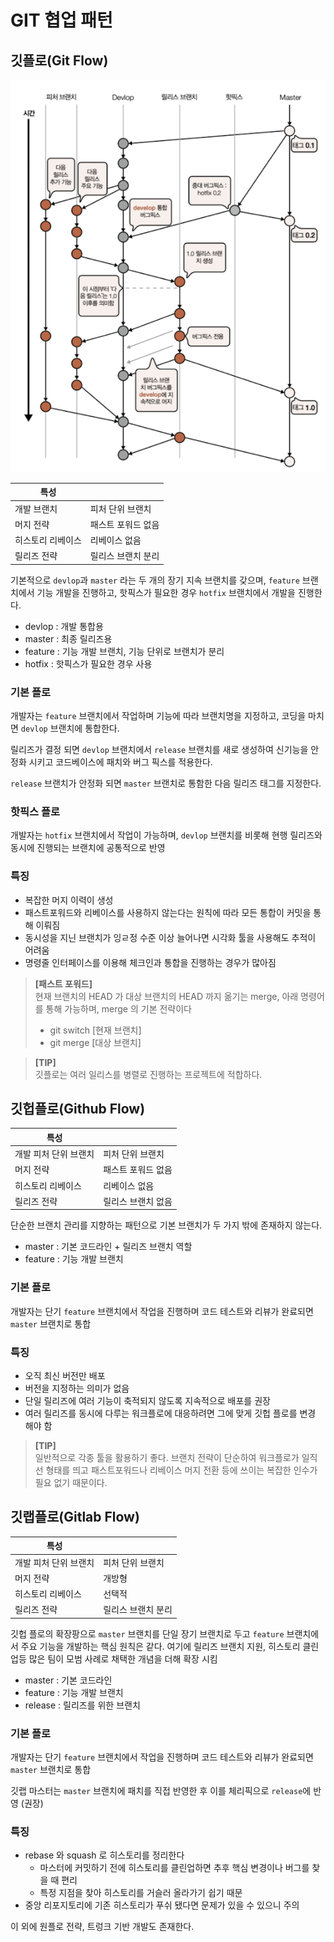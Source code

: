 # GIT 협업 패턴

## 깃플로(Git Flow)

![img.png](assets/gitflow.png)

| 특성        ||
|-----------|---|
| 개발 브랜치    |피처 단위 브랜치|
| 머지 전략     |패스트 포워드 없음|
| 히스토리 리베이스 |리베이스 없음|
| 릴리즈 전략    | 릴리스 브랜치 분리|

기본적으로 `devlop`과 `master` 라는 두 개의 장기 지속 브랜치를 갖으며, `feature` 브랜치에서 기능 개발을 진행하고, 핫픽스가 필요한 경우 `hotfix` 브랜치에서 개발을 진행한다.

- devlop : 개발 통합용
- master  : 최종 릴리즈용
- feature : 기능 개발 브랜치, 기능 단위로 브랜치가 분리
- hotfix  : 핫픽스가 필요한 경우 사용

### 기본 플로

개발자는 `feature` 브랜치에서 작업하며 기능에 따라 브랜치명을 지정하고, 코딩을 마치면 `devlop` 브랜치에 통합한다.

릴리즈가 결정 되면 `devlop` 브랜치에서 `release` 브랜치를 새로 생성하여 신기능을 안정화 시키고 코드베이스에 패치와 버그 픽스를 적용한다.

`release` 브랜치가 안정화 되면 `master` 브랜치로 통함한 다음 릴리즈 태그를 지정한다.

### 핫픽스 플로

개발자는 `hotfix` 브랜치에서 작업이 가능하며, `devlop` 브랜치를 비롯해 현행 릴리즈와 동시에 진행되는 브랜치에 공통적으로 반영

### 특징

- 복잡한 머지 이력이 생성
- 패스트포워드와 리베이스를 사용하지 않는다는 원칙에 따라 모든 통합이 커밋을 통해 이뤄짐
- 동시성을 지닌 브랜치가 잉ㄹ정 수준 이상 늘어나면 시각화 툴을 사용해도 추적이 어려움
- 명령줄 인터페이스를 이용해 체크인과 통합을 진행하는 경우가 많아짐

> **[패스트 포워드]** <br/>  현재 브랜치의 HEAD 가 대상 브랜치의 HEAD 까지 옮기는 merge, 아래 명령어를 통해 가능하며, merge 의 기본 전략이다
> - git switch [현재 브랜치]
> - git merge [대상 브랜치]

> **[TIP]** <br/> 깃플로는 여러 일리스를 병렬로 진행하는 프로젝트에 적합하다.

## 깃헙플로(Github Flow)

| 특성           ||
|--------------|-------------|
| 개발 피처 단위 브랜치 |   피처 단위 브랜치  |
| 머지 전략        | 패스트 포워드 없음  |
| 히스토리 리베이스    | 리베이스 없음     |
| 릴리즈 전략       | 릴리스 브랜치 없음  |

단순한 브랜치 관리를 지향하는 패턴으로 기본 브랜치가 두 가지 밖에 존재하지 않는다.

- master  : 기본 코드라인 + 릴리즈 브랜치 역할
- feature : 기능 개발 브랜치

### 기본 플로

개발자는 단기 `feature` 브랜치에서 작업을 진행하며 코드 테스트와 리뷰가 완료되면 `master` 브랜치로 통합

### 특징

- 오직 최신 버전만 배포
- 버전을 지정하는 의미가 없음
- 단일 릴리즈에 여러 기능이 축적되지 않도록 지속적으로 배포를 권장
- 여러 릴리즈를 동시에 다루는 워크플로에 대응하려면 그에 맞게 깃헙 플로를 변경 해야 함

> **[TIP]** <br/>
> 일반적으로 각종 툴을 활용하기 좋다. 브랜치 전략이 단순하여 워크플로가 일직선 형태를 띄고 패스트포워드나 리베이스 머지 전환 등에 쓰이는 복잡한 인수가 필요 없기 때문이다.

## 깃랩플로(Gitlab Flow)

| 특성           ||
|--------------|------------|
| 개발 피처 단위 브랜치 | 피처 단위 브랜치 |  
| 머지 전략        | 개방형        |         
| 히스토리 리베이스    | 선택적        |
| 릴리즈 전략       | 릴리스 브랜치 분리 |

깃헙 플로의 확장팡으로 `master` 브랜치를 단일 장기 브랜치로 두고 `feature` 브랜치에서 주요 기능을 개발하는 핵심 원칙은 같다. 여기에 릴리즈 브랜치 지원, 히스토리 클린업등 많은 팀이 모범 사례로
채택한 개념을 더해 확장 시킴

- master  : 기본 코드라인
- feature : 기능 개발 브랜치
- release : 릴리즈를 위한 브랜치

### 기본 플로

개발자는 단기 `feature` 브랜치에서 작업을 진행하며 코드 테스트와 리뷰가 완료되면 `master` 브랜치로 통합

깃랩 마스터는 `master` 브랜치에 패치를 직접 반영한 후 이를 체리픽으로 `release`에 반영 (권장)

### 특징

- rebase 와 squash 로 히스토리를 정리한다
    - 마스터에 커밋하기 전에 히스토리를 클린업하면 추후 핵심 변경이나 버그를 찾을 때 편리
    - 특정 지점을 찾아 히스토리를 거슬러 올라가기 쉽기 때문
- 중앙 리포지토리에 기존 히스토리가 푸쉬 됐다면 문제가 있을 수 있으니 주의

이 외에 원플로 전략, 트렁크 기반 개발도 존재한다.

